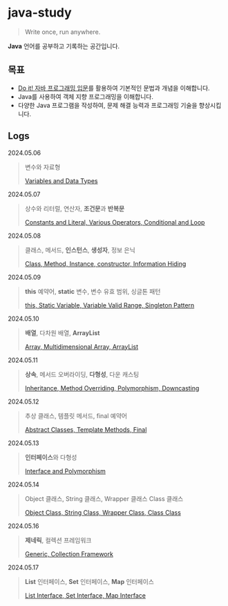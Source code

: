 # java-study

> Write once, run anywhere.

**Java** 언어를 공부하고 기록하는 공간입니다.

## 목표

- [Do it! 자바 프로그래밍 입문](https://product.kyobobook.co.kr/detail/S000001817902)를 활용하여 기본적인 문법과 개념을
  이해합니다.
- Java를 사용하여 객체 지향 프로그래밍을 이해합니다.
- 다양한 Java 프로그램을 작성하여, 문제 해결 능력과 프로그래밍 기술을 향상시킵니다.

## Logs

2024.05.06
> 변수와 자료형
>
> [Variables and Data Types](https://github.com/kmseunh/java-study/blob/main/study-logs/2024-05-06-java.md)

2024.05.07
> 상수와 리터럴, 연산자, **조건문**과 **반복문**
>
> [Constants and Literal, Various Operators, Conditional and Loop](https://github.com/kmseunh/java-study/blob/main/study-logs/2024-05-07-java.md)

2024.05.08
> 클래스, 메서드, **인스턴스**, **생성자**, 정보 은닉
>
> [Class, Method, Instance, constructor, Information Hiding](https://github.com/kmseunh/java-study/blob/main/study-logs/2024-05-08-java.md)

2024.05.09
> **this** 예약어, **static** 변수, 변수 유효 범위, 싱글톤 패턴
>
> [this, Static Variable, Variable Valid Range, Singleton Pattern](https://github.com/kmseunh/java-study/blob/main/study-logs/2024-05-09-java.md)

2024.05.10
> **배열**, 다차원 배열, **ArrayList**
>
> [Array, Multidimensional Array, ArrayList](https://github.com/kmseunh/java-study/blob/main/study-logs/2024-05-10-java.md)

2024.05.11
> **상속**, 메서드 오버라이딩, **다형성**, 다운 캐스팅
>
> [Inheritance, Method Overriding, Polymorphism, Downcasting](https://github.com/kmseunh/java-study/blob/main/study-logs/2024-05-11-java.md)

2024.05.12
> 추상 클래스, 템플릿 메서드, final 예약어
>
> [Abstract Classes, Template Methods, Final](https://github.com/kmseunh/java-study/blob/main/study-logs/2024-05-12-java.md)

2024.05.13
> **인터페이스**와 다형성
>
> [Interface and Polymorphism](https://github.com/kmseunh/java-study/blob/main/study-logs/2024-05-13-java.md)

2024.05.14
> Object 클래스, String 클래스, Wrapper 클래스 Class 클래스
>
> [Object Class, String Class, Wrapper Class, Class Class](https://github.com/kmseunh/java-study/blob/main/study-logs/2024-05-14-java.md)

2024.05.16
> **제네릭**, 컬렉션 프레임워크
>
> [Generic, Collection Framework](https://github.com/kmseunh/java-study/blob/main/study-logs/2024-05-16-java.md)

2024.05.17
> **List** 인터페이스, **Set** 인터페이스, **Map** 인터페이스
>
> [List Interface, Set Interface, Map Interface](https://github.com/kmseunh/java-study/blob/main/study-logs/2024-05-16-java.md)